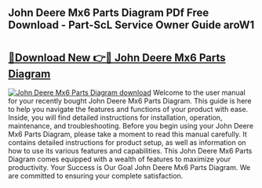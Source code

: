 ## John Deere Mx6 Parts Diagram PDf Free Download - Part-ScL Service Owner Guide aroW1

# <h2><a href="http://dfpr8w6.blite.top/?on=John+Deere+Mx6+Parts+Diagram">🔗Download New 👉🔴 John Deere Mx6 Parts Diagram</a></h2>

[![John Deere Mx6 Parts Diagram download](https://i.imgur.com/lujVjoI.png)](http://dfpr8w6.blite.top/?on=John+Deere+Mx6+Parts+Diagram)
Welcome to the user manual for your recently bought John Deere Mx6 Parts Diagram. This guide is here to help you navigate the features and functions of your product with ease. Inside, you will find detailed instructions for installation, operation, maintenance, and troubleshooting. Before you begin using your John Deere Mx6 Parts Diagram, please take a moment to read this manual carefully. It contains detailed instructions for product setup, as well as information on how to use its various features and capabilities. This John Deere Mx6 Parts Diagram comes equipped with a wealth of features to maximize your productivity. Your Success is Our Goal John Deere Mx6 Parts Diagram. We are committed to ensuring your complete satisfaction.
